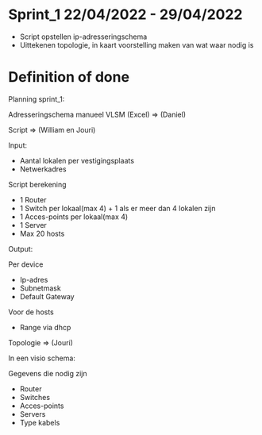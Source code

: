 # Sprint_1 22/04/2022 - 29/04/2022

-	Script opstellen ip-adresseringschema
-	Uittekenen topologie, in kaart voorstelling maken van wat waar nodig is

# Definition of done

Planning sprint_1:

Adresseringschema manueel VLSM (Excel) => (Daniel)

Script => (William en Jouri)

Input:

- Aantal lokalen per vestigingsplaats
- Netwerkadres

Script berekening

- 1 Router
- 1 Switch per lokaal(max 4) + 1 als er meer dan 4 lokalen zijn
- 1 Acces-points per lokaal(max 4) 
- 1 Server
- Max 20 hosts

Output:

Per device

- Ip-adres
- Subnetmask
- Default Gateway

Voor de hosts

- Range via dhcp


Topologie => (Jouri)

In een visio schema:

Gegevens die nodig zijn

- Router
- Switches
- Acces-points
- Servers
- Type kabels



